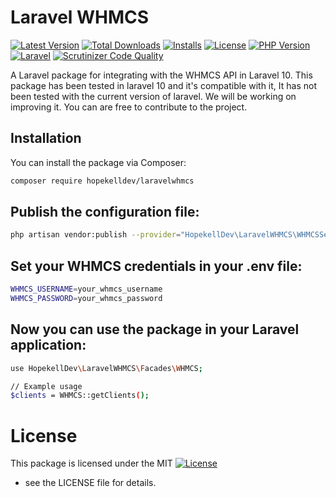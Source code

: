 # Laravel WHMCS

[![Latest Version](https://img.shields.io/packagist/v/hopekelldev/laravelwhmcs.svg?style=flat-square)](https://packagist.org/packages/hopekelldev/laravelwhmcs)
[![Total Downloads](https://img.shields.io/packagist/dt/hopekelldev/laravelwhmcs.svg?style=flat-square)](https://packagist.org/packages/hopekelldev/laravelwhmcs)
[![Installs](https://img.shields.io/packagist/dt/hopekelldev/laravelwhmcs.svg?style=flat-square)](https://packagist.org/packages/hopekelldev/laravelwhmcs)
[![License](https://img.shields.io/github/license/HopekellDev/laravelwhmcs.svg?style=flat-square)](https://github.com/HopekellDev/laravelwhmcs/blob/master/LICENSE)
[![PHP Version](https://img.shields.io/packagist/php-v/hopekelldev/laravelwhmcs.svg?style=flat-square)](https://php.net)
[![Laravel](https://img.shields.io/badge/Laravel-10.x-orange.svg?style=flat-square)](https://laravel.com)
[![Scrutinizer Code Quality](https://img.shields.io/scrutinizer/quality/g/HopekellDev/laravelwhmcs/master.svg?style=flat-square)](https://scrutinizer-ci.com/g/HopekellDev/laravelwhmcs/)

A Laravel package for integrating with the WHMCS API in Laravel 10.
This package has been tested in laravel 10 and it's compatible with it, It has not been tested with the current version of laravel. We will be working on improving it.
You can are free to contribute to the project.

## Installation

You can install the package via Composer:

```bash
composer require hopekelldev/laravelwhmcs
```
## Publish the configuration file:

```bash
php artisan vendor:publish --provider="HopekellDev\LaravelWHMCS\WHMCSServiceProvider" --tag="config"
```

## Set your WHMCS credentials in your .env file:

```bash
WHMCS_USERNAME=your_whmcs_username
WHMCS_PASSWORD=your_whmcs_password
```
## Now you can use the package in your Laravel application:
```bash
use HopekellDev\LaravelWHMCS\Facades\WHMCS;

// Example usage
$clients = WHMCS::getClients();
```
# License
This package is licensed under the MIT [![License](https://img.shields.io/github/license/HopekellDev/laravelwhmcs.svg?style=flat-square)](https://github.com/HopekellDev/laravelwhmcs/blob/master/LICENSE)
 - see the LICENSE file for details.